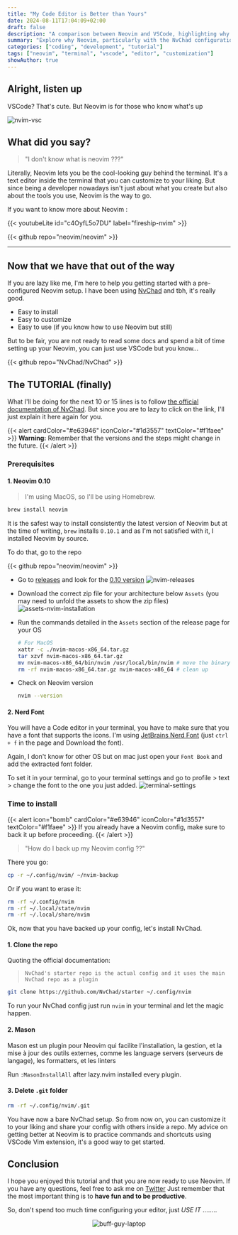 ```yaml
---
title: "My Code Editor is Better than Yours"
date: 2024-08-11T17:04:09+02:00
draft: false
description: "A comparison between Neovim and VSCode, highlighting why Neovim, especially with a setup like NvChad, is the superior choice for developers who prefer a highly customizable and terminal-based code editor."
summary: "Explore why Neovim, particularly with the NvChad configuration, outshines VSCode for developers looking for a powerful and customizable terminal-based code editor. This tutorial covers the installation and setup process for NvChad on macOS, ensuring you're equipped to make the switch."
categories: ["coding", "development", "tutorial"]
tags: ["neovim", "terminal", "vscode", "editor", "customization"]
showAuthor: true
---
```


## Alright, listen up

VSCode? That's cute. But Neovim is for those who know what's up

![nvim-vsc](img/nvim-chad.png)

## What did you say?

> "I don't know what is neovim ???"

Literally, Neovim lets you be the cool-looking guy behind the terminal. It's a text editor inside the terminal that you can customize to your liking. But since being a developer nowadays isn't just about what you create but also about the tools you use, Neovim is the way to go.

If you want to know more about Neovim :

{{< youtubeLite id="c4OyfL5o7DU" label="fireship-nvim" >}}

{{< github repo="neovim/neovim" >}}

---

## Now that we have that out of the way

If you are lazy like me, I'm here to help you getting started with a pre-configured Neovim setup. I have been using [NvChad](https://nvchad.com/) and tbh, it's really good.

- Easy to install
- Easy to customize
- Easy to use (if you know how to use Neovim but still)

But to be fair, you are not ready to read some docs and spend a bit of time setting up your Neovim, you can just use VSCode but you know...

{{< github repo="NvChad/NvChad" >}}

## The TUTORIAL (finally)

What I'll be doing for the next 10 or 15 lines is to follow [the official documentation of NvChad](https://nvchad.com/docs/quickstart/install). But since you are to lazy to click on the link, I'll just explain it here again for you.

{{< alert cardColor="#e63946" iconColor="#1d3557" textColor="#f1faee" >}}
**Warning:** Remember that the versions and the steps might change in the future.
{{< /alert >}}

### Prerequisites

#### 1. Neovim 0.10

> I'm using MacOS, so I'll be using Homebrew.

```bash
brew install neovim
```

It is the safest way to install consistently the latest version of Neovim but at the time of writing, `brew` installs `0.10.1` and as I'm not satisfied with it, I installed Neovim by source.

To do that, go to the repo

{{< github repo="neovim/neovim" >}}

- Go to [releases](https://github.com/neovim/neovim/releases) and look for the [0.10 version](https://github.com/neovim/neovim/releases/tag/v0.10.0)
  ![nvim-releases](img/nvim-releases.png)
- Download the correct zip file for your architecture below `Assets` (you may need to unfold the assets to show the zip files)
  ![assets-nvim-installation](img/assets-nvim-installation.png)
- Run the commands detailed in the `Assets` section of the release page for your OS

  ```bash
  # For MacOS
  xattr -c ./nvim-macos-x86_64.tar.gz
  tar xzvf nvim-macos-x86_64.tar.gz
  mv nvim-macos-x86_64/bin/nvim /usr/local/bin/nvim # move the binary to the bin folder
  rm -rf nvim-macos-x86_64.tar.gz nvim-macos-x86_64 # clean up
  ```

- Check on Neovim version

  ```bash
  nvim --version
  ```

#### 2. Nerd Font

You will have a Code editor in your terminal, you have to make sure that you have a font that supports the icons. I'm using [JetBrains Nerd Font](https://www.nerdfonts.com/font-downloads) (just `ctrl + f` in the page and Download the font).

Again, I don't know for other OS but on mac just open your `Font Book` and add the extracted font folder.

To set it in your terminal, go to your terminal settings and go to profile > text > change the font to the one you just added.
![terminal-settings](img/terminal-settings.png)

### Time to install

{{< alert icon="bomb" cardColor="#e63946" iconColor="#1d3557" textColor="#f1faee" >}}
If you already have a Neovim config, make sure to back it up before proceeding.
{{< /alert >}}

> "How do I back up my Neovim config ??"

There you go:

```bash
cp -r ~/.config/nvim/ ~/nvim-backup
```

Or if you want to erase it:

```bash
rm -rf ~/.config/nvim
rm -rf ~/.local/state/nvim
rm -rf ~/.local/share/nvim
```

Ok, now that you have backed up your config, let's install NvChad.

#### 1. Clone the repo

Quoting the official documentation:

> `NvChad's starter repo is the actual config and it uses the main NvChad repo as a plugin`

```bash
git clone https://github.com/NvChad/starter ~/.config/nvim
```

To run your NvChad config just run `nvim` in your terminal and let the magic happen.

#### 2. Mason

Mason est un plugin pour Neovim qui facilite l'installation, la gestion, et la mise à jour des outils externes, comme les language servers (serveurs de langage), les formatters, et les linters

Run `:MasonInstallAll` after lazy.nvim installed every plugin.

#### 3. Delete `.git` folder

```bash
rm -rf ~/.config/nvim/.git
```

You have now a bare NvChad setup. So from now on, you can customize it to your liking and share your config with others inside a repo.
My advice on getting better at Neovim is to practice commands and shortcuts using VSCode Vim extension, it's a good way to get started.

## Conclusion

I hope you enjoyed this tutorial and that you are now ready to use Neovim. If you have any questions, feel free to ask me on [Twitter](https://x.com/loisglld)
Just remember that the most important thing is to **have fun and to be productive**.

So, don't spend too much time configuring your editor, just _USE IT_ ........

<p align="center">
  <img src="./img/buff-guy-laptop.png" alt="buff-guy-laptop"/>
</p>
